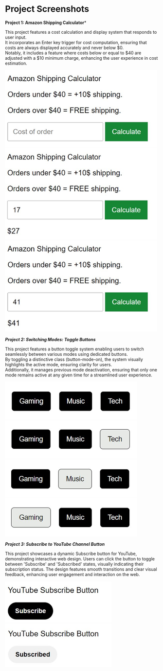 # Project Screenshots

**Project 1: Amazon Shipping Calculator***

This project features a cost calculation and display system that responds to user input. <br>
It incorporates an Enter key trigger for cost computation, ensuring that costs are always displayed accurately and never below $0. <br>
Notably, it includes a feature where costs below or equal to $40 are adjusted with a $10 minimum charge, enhancing the user experience in cost estimation.

<img src="screenshots/amazon-ship-calc.jpg" alt="amazon-shipping-calculator" style="width: 500px;">
<img src="screenshots/amazon-ship-calc-pdel.jpg" alt="amazon-shipping-calculator" style="width: 500px;">
<img src="screenshots/amazon-ship-calc-fdel.jpg" alt="amazon-shipping-calculator" style="width: 500px;">

***Project 2: Switching Modes: Toggle Buttons***

This project features a button toggle system enabling users to switch seamlessly between various modes using dedicated buttons. <br>
By toggling a distinctive class (button-mode-on), the system visually highlights the active mode, ensuring clarity for users. <br>
Additionally, it manages previous mode deactivation, ensuring that only one mode remains active at any given time for a streamlined user experience.

![buttons](screenshots/buttons.jpg)
![buttons](screenshots/buttons-tech.jpg)
![buttons](screenshots/buttons-music.jpg)
![buttons](screenshots/buttons-gaming.jpg)

***Project 3: Subscribe to YouTube Channel Button***

This project showcases a dynamic Subscribe button for YouTube, demonstrating interactive web design. 
Users can click the button to toggle between 'Subscribe' and 'Subscribed' states, visually indicating their subscription status. 
The design features smooth transitions and clear visual feedback, enhancing user engagement and interaction on the web.

<img src="screenshots/youtube-subscribe.jpg" alt="youtube-button" style="width: 350px;">
<img src="screenshots/youtube-subscribed.jpg" alt="youtube-button" style="width: 350px;">

